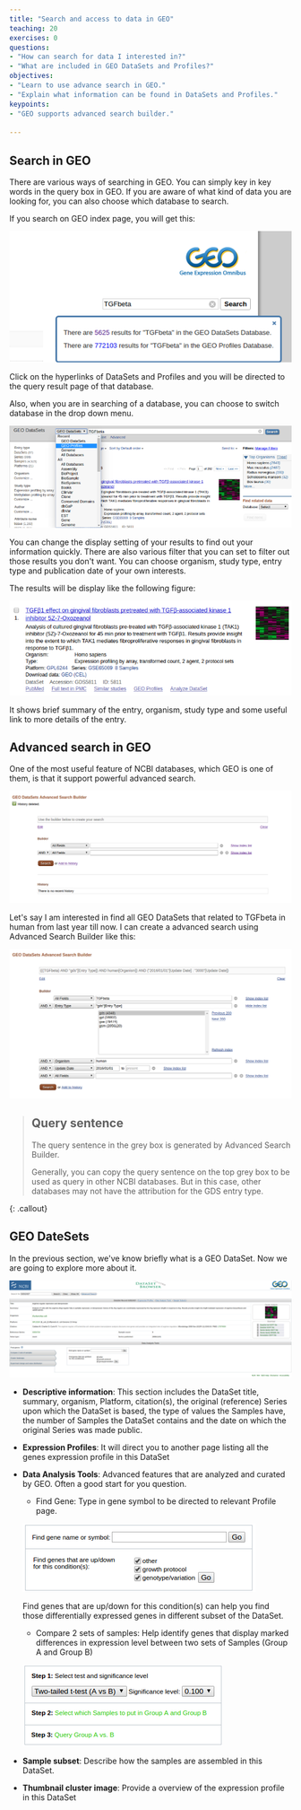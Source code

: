 ```yaml
---
title: "Search and access to data in GEO"
teaching: 20
exercises: 0
questions:
- "How can search for data I interested in?"
- "What are included in GEO DataSets and Profiles?"
objectives:
- "Learn to use advance search in GEO."
- "Explain what information can be found in DataSets and Profiles."
keypoints:
- "GEO supports advanced search builder."

---
```


## Search in GEO

There are various ways of searching in GEO. You can simply key in key words in the query box in GEO. If you are aware of what kind of data you are looking for, you can also choose which database to search.

If you search on GEO index page, you will get this:

![Geosearch1](../fig/geo_search_1.png)

Click on the hyperlinks of DataSets and Profiles and you will be directed to the query result page of that database.

Also, when you are in searching of a database, you can choose to switch database in the drop down menu.

![geosearch2](../fig/geo_search_2.png)

You can change the display setting of your results to find out your information quickly.
There are also various filter that you can set to filter out those results you don't want.
You can choose organism, study type, entry type and publication date of your own interests.

The results will be display like the following figure:

![geosearch3](../fig/geo_search_3.png)

It shows brief summary of the entry, organism, study type and some useful link to more details of the entry.

## Advanced search in GEO

One of the most useful feature of NCBI databases, which GEO is one of them, is that it support powerful advanced search.

![geosearch4](../fig/geo_search_4.png)

Let's say I am interested in find all GEO DataSets that related to TGFbeta in human from last year till now. I can create a advanced search using Advanced Search Builder like this:

![geosearch5](../fig/geo_search_5.png)

> ## Query sentence
>
> The query sentence in the grey box is generated by Advanced Search Builder.
>
> Generally, you can copy the query sentence on the top grey box to be used as query in other NCBI databases. But in this case, other databases may not have the attribution for the GDS entry type.
>
>
{: .callout}

## GEO DateSets

In the previous section, we've know briefly what is a GEO DataSet. Now we are going to explore more about it.

![dataset_1](../fig/geo_dataset_1.png)

* **Descriptive information**: This section includes the DataSet title, summary, organism, Platform, citation(s), the original (reference) Series upon which the DataSet is based, the type of values the Samples have, the number of Samples the DataSet contains and the date on which the original Series was made public.

* **Expression Profiles**: It will direct you to another page listing all the genes expression profile in this DataSet

* **Data Analysis Tools**: Advanced features that are analyzed and curated by GEO. Often a good start for you question.

  * Find Gene: Type in gene symbol to be directed to relevant Profile page.

  ![dataset_2](../fig/geo_dataset_2.png)

  Find genes that are up/down for this condition(s) can help you find those differentially expressed genes in different subset of the DataSet.

  * Compare 2 sets of samples: Help identify genes that display marked differences in expression level between two sets of Samples (Group A and Group B)

  ![dataset_3](../fig/geo_dataset_3.png)

  

* **Sample subset**: Describe how the samples are assembled in this DataSet.

* **Thumbnail cluster image**: Provide a overview of the expression profile in this DataSet
